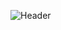 ![Header](https://qsystems.com.co/wp-content/uploads/2019/05/Data-Science-Blog-Header-1658x468.jpg)

